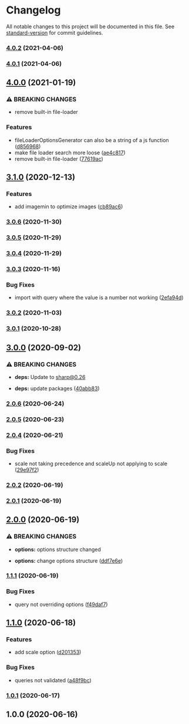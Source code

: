 # Changelog

All notable changes to this project will be documented in this file. See [standard-version](https://github.com/conventional-changelog/standard-version) for commit guidelines.

### [4.0.2](https://github.com/Calvin-LL/webpack-image-resize-loader/compare/v4.0.1...v4.0.2) (2021-04-06)

### [4.0.1](https://github.com/Calvin-LL/webpack-image-resize-loader/compare/v4.0.0...v4.0.1) (2021-04-06)

## [4.0.0](https://github.com/Calvin-LL/webpack-image-resize-loader/compare/v3.1.0...v4.0.0) (2021-01-19)


### ⚠ BREAKING CHANGES

* remove built-in file-loader

### Features

* fileLoaderOptionsGenerator can also be a string of a js function ([d856968](https://github.com/Calvin-LL/webpack-image-resize-loader/commit/d8569685073e2cbd6ecba863e6498574bc1d114c))
* make file loader search more loose ([ae4c817](https://github.com/Calvin-LL/webpack-image-resize-loader/commit/ae4c817b7699482fba805abbf9024c51f672cb3a))
* remove built-in file-loader ([77619ac](https://github.com/Calvin-LL/webpack-image-resize-loader/commit/77619ac9ed44e4140973d6ec1143f78ba3d780d3))

## [3.1.0](https://github.com/Calvin-LL/webpack-image-resize-loader/compare/v3.0.6...v3.1.0) (2020-12-13)


### Features

* add imagemin to optimize images ([cb89ac6](https://github.com/Calvin-LL/webpack-image-resize-loader/commit/cb89ac63fad86ac1e5c8472b61194606eca95d6a))

### [3.0.6](https://github.com/Calvin-LL/webpack-image-resize-loader/compare/v3.0.5...v3.0.6) (2020-11-30)

### [3.0.5](https://github.com/Calvin-LL/webpack-image-resize-loader/compare/v3.0.4...v3.0.5) (2020-11-29)

### [3.0.4](https://github.com/Calvin-LL/webpack-image-resize-loader/compare/v3.0.3...v3.0.4) (2020-11-29)

### [3.0.3](https://github.com/Calvin-LL/webpack-image-resize-loader/compare/v3.0.2...v3.0.3) (2020-11-16)

### Bug Fixes

- import with query where the value is a number not working ([2efa94d](https://github.com/Calvin-LL/webpack-image-resize-loader/commit/2efa94dcdaf82b472ad409c4609fea5629f3deeb))

### [3.0.2](https://github.com/Calvin-LL/webpack-image-resize-loader/compare/v3.0.1...v3.0.2) (2020-11-03)

### [3.0.1](https://github.com/Calvin-LL/webpack-image-resize-loader/compare/v3.0.0...v3.0.1) (2020-10-28)

## [3.0.0](https://github.com/Calvin-LL/webpack-image-resize-loader/compare/v2.0.6...v3.0.0) (2020-09-02)

### ⚠ BREAKING CHANGES

- **deps:** Update to [sharp@0.26](https://sharp.pixelplumbing.com/changelog#v026---zoom)

- **deps:** update packages ([40abb83](https://github.com/Calvin-LL/webpack-image-resize-loader/commit/40abb83caf12c9bf62ec62d49849659c125bc782))

### [2.0.6](https://github.com/Calvin-LL/webpack-image-resize-loader/compare/v2.0.5...v2.0.6) (2020-06-24)

### [2.0.5](https://github.com/Calvin-LL/webpack-image-resize-loader/compare/v2.0.4...v2.0.5) (2020-06-23)

### [2.0.4](https://github.com/Calvin-LL/webpack-image-resize-loader/compare/v2.0.2...v2.0.4) (2020-06-21)

### Bug Fixes

- scale not taking precedence and scaleUp not applying to scale ([29e97f2](https://github.com/Calvin-LL/webpack-image-resize-loader/commit/29e97f251f9e6c99449447515064a54c95efcb1c))

### [2.0.2](https://github.com/Calvin-LL/webpack-image-resize-loader/compare/v2.0.1...v2.0.2) (2020-06-19)

### [2.0.1](https://github.com/Calvin-LL/webpack-image-resize-loader/compare/v2.0.0...v2.0.1) (2020-06-19)

## [2.0.0](https://github.com/Calvin-LL/webpack-image-resize-loader/compare/v1.1.1...v2.0.0) (2020-06-19)

### ⚠ BREAKING CHANGES

- **options:** options structure changed

- **options:** change options structure ([ddf7e6e](https://github.com/Calvin-LL/webpack-image-resize-loader/commit/ddf7e6e767bdbf8b151d69b8dfb477827615f2f5))

### [1.1.1](https://github.com/Calvin-LL/webpack-image-resize-loader/compare/v1.1.0...v1.1.1) (2020-06-19)

### Bug Fixes

- query not overriding options ([f49daf7](https://github.com/Calvin-LL/webpack-image-resize-loader/commit/f49daf7aac09ce014eddc901a0d07171d8175e8b))

## [1.1.0](https://github.com/Calvin-LL/webpack-image-resize-loader/compare/v1.0.1...v1.1.0) (2020-06-18)

### Features

- add scale option ([d201353](https://github.com/Calvin-LL/webpack-image-resize-loader/commit/d201353b82d133766f84aa94350702ee95145aa4))

### Bug Fixes

- queries not validated ([a48f9bc](https://github.com/Calvin-LL/webpack-image-resize-loader/commit/a48f9bc18fbf28e108e436965eadf7d6b440bd0d))

### [1.0.1](https://github.com/Calvin-LL/webpack-image-resize-loader/compare/v1.0.0...v1.0.1) (2020-06-17)

## 1.0.0 (2020-06-16)
